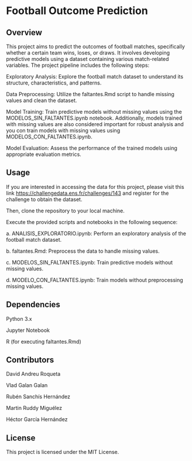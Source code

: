 # Football Outcome Prediction

## Overview

This project aims to predict the outcomes of football matches, specifically whether a certain team wins, loses, or draws. It involves developing predictive models using a dataset containing various match-related variables. The project pipeline includes the following steps:

Exploratory Analysis: Explore the football match dataset to understand its structure, characteristics, and patterns.

Data Preprocessing: Utilize the faltantes.Rmd script to handle missing values and clean the dataset.

Model Training: Train predictive models without missing values using the MODELOS_SIN_FALTANTES.ipynb notebook. Additionally, models trained with missing values are also considered important for robust analysis and you con train models with missing values using MODELOS_CON_FALTANTES.ipynb.

Model Evaluation: Assess the performance of the trained models using appropriate evaluation metrics.

## Usage

If you are interested in accessing the data for this project, please visit this link https://challengedata.ens.fr/challenges/143 and register for the challenge to obtain the dataset.

Then, clone the repository to your local machine.

Execute the provided scripts and notebooks in the following sequence:

a. ANALISIS_EXPLORATORIO.ipynb: Perform an exploratory analysis of the football match dataset.

b. faltantes.Rmd: Preprocess the data to handle missing values.

c. MODELOS_SIN_FALTANTES.ipynb: Train predictive models without missing values.

d. MODELO_CON_FALTANTES.ipynb: Train models without preprocessing missing values.

## Dependencies

Python 3.x

Jupyter Notebook

R (for executing faltantes.Rmd)

## Contributors

David Andreu Roqueta

Vlad Galan Galan

Rubén Sanchís Hernández

Martin Ruddy Miguélez

Héctor García Hernández

## License

This project is licensed under the MIT License.
